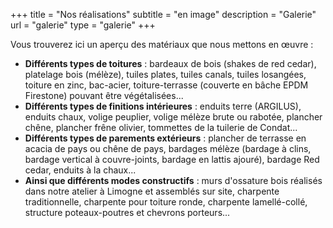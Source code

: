 +++
title = "Nos réalisations"
subtitle = "en image"
description = "Galerie"
url = "galerie"
type = "galerie"
+++

Vous trouverez ici un aperçu des matériaux que nous mettons en œuvre :

- **Différents types de toitures** : bardeaux de bois (shakes de red cedar), platelage bois (mélèze), tuiles plates, tuiles canals, tuiles losangées, toiture en zinc, bac-acier, toiture-terrasse (couverte en bâche EPDM Firestone) pouvant être végétalisées...
- **Différents types de finitions intérieures** : enduits terre (ARGILUS), enduits chaux, volige peuplier, volige mélèze brute ou rabotée, plancher chêne, plancher frêne olivier, tommettes de la tuilerie de Condat...
- **Différents types de parements extérieurs** : plancher de terrasse en acacia de pays ou chêne de pays, bardages mélèze (bardage à clins, bardage vertical à couvre-joints, bardage en lattis ajouré), bardage Red cedar, enduits à la chaux...
- **Ainsi que différents modes constructifs** : murs d'ossature bois réalisés dans notre atelier à Limogne et assemblés sur site, charpente traditionnelle, charpente pour toiture ronde, charpente lamellé-collé, structure poteaux-poutres et chevrons porteurs...
